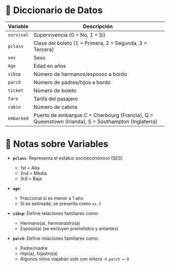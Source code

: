 # 📘 Diccionario de Datos

| Variable     | Descripción                                                                 |
|--------------|------------------------------------------------------------------------------|
| `survival`   | Supervivencia (0 = No, 1 = Sí)                                               |
| `pclass`     | Clase del boleto (1 = Primera, 2 = Segunda, 3 = Tercera)                     |
| `sex`        | Sexo                                                                         |
| `Age`        | Edad en años                                                                 |
| `sibsp`      | Número de hermanos/esposos a bordo                                           |
| `parch`      | Número de padres/hijos a bordo                                               |
| `ticket`     | Número de boleto                                                             |
| `fare`       | Tarifa del pasajero                                                          |
| `cabin`      | Número de cabina                                                             |
| `embarked`   | Puerto de embarque C = Cherbourg (Francia), Q = Queenstown (Irlanda), S = Southampton (Inglaterra)         |

# 📝 Notas sobre Variables

- **`pclass`**: Representa el estatus socioeconómico (SES)
  - 1st = Alta
  - 2nd = Media
  - 3rd = Baja

- **`age`**: 
  - Fraccional si es menor a 1 año
  - Si es estimada, se presenta como `xx.5`

- **`sibsp`**: Define relaciones familiares como:
  - Hermano(a), hermanastro(a)
  - Esposo(a) (se excluyen prometidos y amantes)

- **`parch`**: Define relaciones familiares como:
  - Padre/madre
  - Hijo(a), hijastro(a)
  - Algunos niños viajaban solo con niñera → `parch = 0`